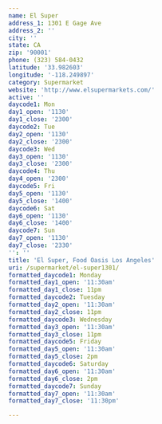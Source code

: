 ```yaml
---
name: El Super
address_1: 1301 E Gage Ave
address_2: ''
city: ''
state: CA
zip: '90001'
phone: (323) 584-0432
latitude: '33.982603'
longitude: '-118.249897'
category: Supermarket
website: 'http://www.elsupermarkets.com/'
active: ''
daycode1: Mon
day1_open: '1130'
day1_close: '2300'
daycode2: Tue
day2_open: '1130'
day2_close: '2300'
daycode3: Wed
day3_open: '1130'
day3_close: '2300'
daycode4: Thu
day4_open: '2300'
daycode5: Fri
day5_open: '1130'
day5_close: '1400'
daycode6: Sat
day6_open: '1130'
day6_close: '1400'
daycode7: Sun
day7_open: '1130'
day7_close: '2330'
'': ''
title: 'El Super, Food Oasis Los Angeles'
uri: /supermarket/el-super1301/
formatted_daycode1: Monday
formatted_day1_open: '11:30am'
formatted_day1_close: 11pm
formatted_daycode2: Tuesday
formatted_day2_open: '11:30am'
formatted_day2_close: 11pm
formatted_daycode3: Wednesday
formatted_day3_open: '11:30am'
formatted_day3_close: 11pm
formatted_daycode5: Friday
formatted_day5_open: '11:30am'
formatted_day5_close: 2pm
formatted_daycode6: Saturday
formatted_day6_open: '11:30am'
formatted_day6_close: 2pm
formatted_daycode7: Sunday
formatted_day7_open: '11:30am'
formatted_day7_close: '11:30pm'

---
```

